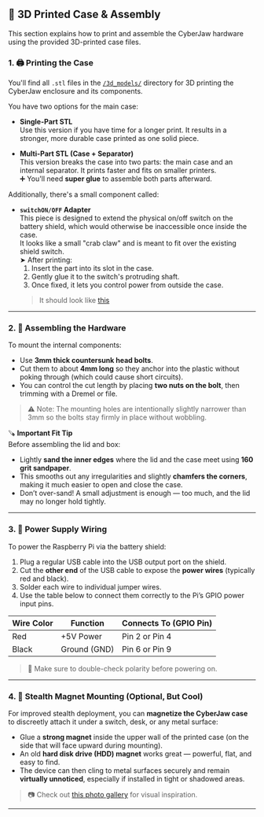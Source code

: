 ## 🧱 3D Printed Case & Assembly

This section explains how to print and assemble the CyberJaw hardware using the provided 3D-printed case files.

### 1. 🖨️ Printing the Case

You'll find all `.stl` files in the [`/3d_models/`](./3d_models/) directory for 3D printing the CyberJaw enclosure and its components.

You have two options for the main case:

- **Single-Part STL**  
  Use this version if you have time for a longer print. It results in a stronger, more durable case printed as one solid piece.

- **Multi-Part STL (Case + Separator)**  
  This version breaks the case into two parts: the main case and an internal separator. It prints faster and fits on smaller printers.  
  ➕ You'll need **super glue** to assemble both parts afterward.

Additionally, there's a small component called:

- **`switchON/OFF` Adapter**  
  This piece is designed to extend the physical on/off switch on the battery shield, which would otherwise be inaccessible once inside the case.  
  It looks like a small "crab claw" and is meant to fit over the existing shield switch.  
  ➤ After printing:
  1. Insert the part into its slot in the case.
  2. Gently glue it to the switch's protruding shaft.
  3. Once fixed, it lets you control power from outside the case.
  > It should look like [this](/docs/ressources/Images/glued_ON:OFF_extentsion.jpeg)

---

### 2. 🧩 Assembling the Hardware

To mount the internal components:

- Use **3mm thick countersunk head bolts**.
- Cut them to about **4mm long** so they anchor into the plastic without poking through (which could cause short circuits).
- You can control the cut length by placing **two nuts on the bolt**, then trimming with a Dremel or file.

> ⚠️ Note: The mounting holes are intentionally slightly narrower than 3mm so the bolts stay firmly in place without wobbling.

🪚 **Important Fit Tip**  
Before assembling the lid and box:

- Lightly **sand the inner edges** where the lid and the case meet using **160 grit sandpaper**.
- This smooths out any irregularities and slightly **chamfers the corners**, making it much easier to open and close the case.
- Don’t over-sand! A small adjustment is enough — too much, and the lid may no longer hold tightly.

---

### 3. 🔌 Power Supply Wiring

To power the Raspberry Pi via the battery shield:

1. Plug a regular USB cable into the USB output port on the shield.
2. Cut the **other end** of the USB cable to expose the **power wires** (typically red and black).
3. Solder each wire to individual jumper wires.
4. Use the table below to connect them correctly to the Pi’s GPIO power input pins.

| Wire Color | Function     | Connects To (GPIO Pin) |
|------------|--------------|------------------------|
| Red        | +5V Power    | Pin 2 or Pin 4         |
| Black      | Ground (GND) | Pin 6 or Pin 9         |

> 🔋 Make sure to double-check polarity before powering on.

---

### 4. 🧲 Stealth Magnet Mounting (Optional, But Cool)

For improved stealth deployment, you can **magnetize the CyberJaw case** to discreetly attach it under a switch, desk, or any metal surface:

- Glue a **strong magnet** inside the upper wall of the printed case (on the side that will face upward during mounting).
- An old **hard disk drive (HDD) magnet** works great — powerful, flat, and easy to find.
- The device can then cling to metal surfaces securely and remain **virtually unnoticed**, especially if installed in tight or shadowed areas.

> 📷 Check out [this photo gallery](./docs/resources/images/magnet_stealth_mounting.md) for visual inspiration.

---
